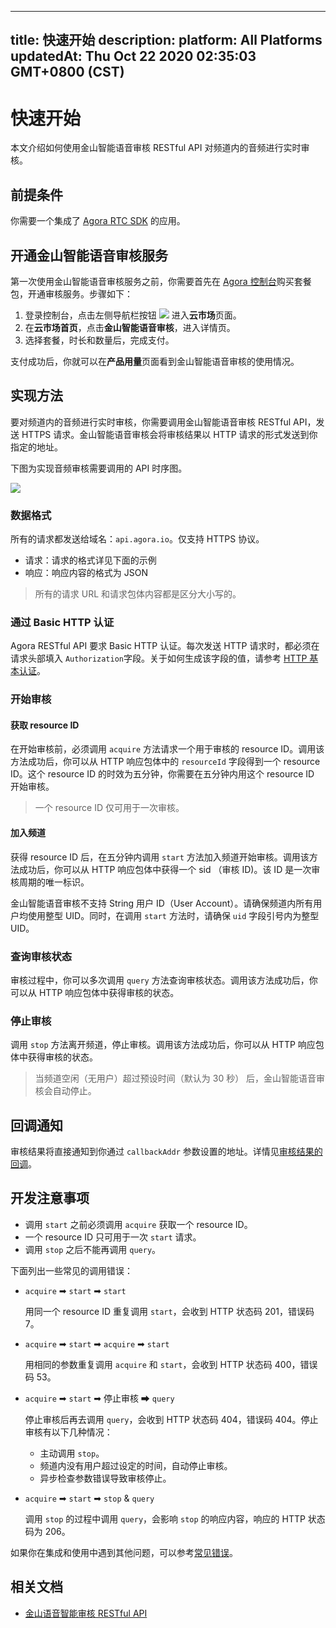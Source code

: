 
---
title: 快速开始
description: 
platform: All Platforms
updatedAt: Thu Oct 22 2020 02:35:03 GMT+0800 (CST)
---
# 快速开始
本文介绍如何使用金山智能语音审核 RESTful API 对频道内的音频进行实时审核。

## 前提条件

你需要一个集成了 [Agora RTC SDK](https://docs.agora.io/cn/Agora%20Platform/terms?platform=All%2Platforms#rtc-sdk) 的应用。

## 开通金山智能语音审核服务

第一次使用金山智能语音审核服务之前，你需要首先在 [Agora 控制台](https://console.agora.io/)购买套餐包，开通审核服务。步骤如下：

1. 登录控制台，点击左侧导航栏按钮 ![](https://web-cdn.agora.io/docs-files/1603161685526) 进入**云市场**页面。
2. 在**云市场首页**，点击**金山智能语音审核**，进入详情页。
3. 选择套餐，时长和数量后，完成支付。

支付成功后，你就可以在**产品用量**页面看到金山智能语音审核的使用情况。

## 实现方法

要对频道内的音频进行实时审核，你需要调用金山智能语音审核 RESTful API，发送 HTTPS 请求。金山智能语音审核会将审核结果以 HTTP 请求的形式发送到你指定的地址。

下图为实现音频审核需要调用的 API 时序图。

![](https://web-cdn.agora.io/docs-files/1603178801026)

### 数据格式

所有的请求都发送给域名：`api.agora.io`。仅支持 HTTPS 协议。

- 请求：请求的格式详见下面的示例
- 响应：响应内容的格式为 JSON

> 所有的请求 URL 和请求包体内容都是区分大小写的。

### 通过 Basic HTTP 认证

Agora RESTful API 要求 Basic HTTP 认证。每次发送 HTTP 请求时，都必须在请求头部填入 `Authorization`字段。关于如何生成该字段的值，请参考 [HTTP 基本认证](https://docs.agora.io/cn/faq/restful_authentication)。

### 开始审核

#### 获取 resource ID

在开始审核前，必须调用 `acquire` 方法请求一个用于审核的 resource ID。调用该方法成功后，你可以从 HTTP 响应包体中的 `resourceId` 字段得到一个 resource ID。这个 resource ID 的时效为五分钟，你需要在五分钟内用这个 resource ID 开始审核。

> 一个 resource ID 仅可用于一次审核。

#### 加入频道

获得 resource ID 后，在五分钟内调用 `start` 方法加入频道开始审核。调用该方法成功后，你可以从 HTTP 响应包体中获得一个 sid （审核 ID)。该 ID 是一次审核周期的唯一标识。
<div class="alert note">金山智能语音审核不支持 String 用户 ID（User Account）。请确保频道内所有用户均使用整型 UID。同时，在调用 <code>start</code> 方法时，请确保 <code>uid</code> 字段引号内为整型 UID。</div>

### 查询审核状态

审核过程中，你可以多次调用 `query` 方法查询审核状态。调用该方法成功后，你可以从 HTTP 响应包体中获得审核的状态。

### 停止审核

调用 `stop` 方法离开频道，停止审核。调用该方法成功后，你可以从 HTTP 响应包体中获得审核的状态。

> 当频道空闲（无用户）超过预设时间（默认为 30 秒） 后，金山智能语音审核会自动停止。

## 回调通知

审核结果将直接通知到你通过 `callbackAddr` 参数设置的地址。详情见[审核结果的回调](../../cn/Interactive%20Broadcast/restful_api_kingsoft_audio.md)。

## 开发注意事项

- 调用 `start` 之前必须调用 `acquire` 获取一个 resource ID。
- 一个 resource ID 只可用于一次 `start` 请求。
- 调用 `stop` 之后不能再调用 `query`。

下面列出一些常见的调用错误：

- `acquire` ➡ `start` ➡ `start`

  用同一个 resource ID 重复调用 `start`，会收到 HTTP 状态码 201，错误码 7。

- `acquire` ➡ `start` ➡ `acquire` ➡ `start`

  用相同的参数重复调用 `acquire` 和 `start`，会收到 HTTP 状态码 400，错误码 53。

- `acquire` ➡ `start` ➡ 停止审核 ➡ `query`

  停止审核后再去调用 `query`，会收到 HTTP 状态码 404，错误码 404。停止审核有以下几种情况：

  - 主动调用 `stop`。
  - 频道内没有用户超过设定的时间，自动停止审核。
  - 异步检查参数错误导致审核停止。

- `acquire` ➡ `start` ➡ `stop` & `query`

  调用 `stop` 的过程中调用 `query`，会影响 `stop` 的响应内容，响应的 HTTP 状态码为 206。

如果你在集成和使用中遇到其他问题，可以参考[常见错误](../../cn/Interactive%20Broadcast/restful_api_kingsoft_audio.md)。




## 相关文档

- [金山语音智能审核 RESTful API](../../cn/Interactive%20Broadcast/restful_api_kingsoft_audio.md)
